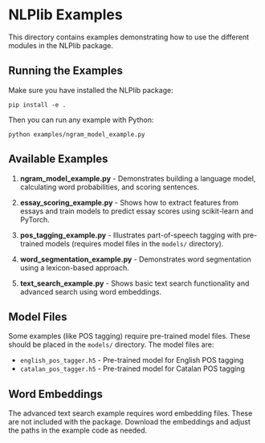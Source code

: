 # NLPlib Examples

This directory contains examples demonstrating how to use the different modules in the NLPlib package.

## Running the Examples

Make sure you have installed the NLPlib package:

```
pip install -e .
```

Then you can run any example with Python:

```
python examples/ngram_model_example.py
```

## Available Examples

1. **ngram_model_example.py** - Demonstrates building a language model, calculating word probabilities, and scoring sentences.

2. **essay_scoring_example.py** - Shows how to extract features from essays and train models to predict essay scores using scikit-learn and PyTorch.

3. **pos_tagging_example.py** - Illustrates part-of-speech tagging with pre-trained models (requires model files in the `models/` directory).

4. **word_segmentation_example.py** - Demonstrates word segmentation using a lexicon-based approach.

5. **text_search_example.py** - Shows basic text search functionality and advanced search using word embeddings.

## Model Files

Some examples (like POS tagging) require pre-trained model files. These should be placed in the `models/` directory. The model files are:

- `english_pos_tagger.h5` - Pre-trained model for English POS tagging
- `catalan_pos_tagger.h5` - Pre-trained model for Catalan POS tagging

## Word Embeddings

The advanced text search example requires word embedding files. These are not included with the package. Download the embeddings and adjust the paths in the example code as needed.
